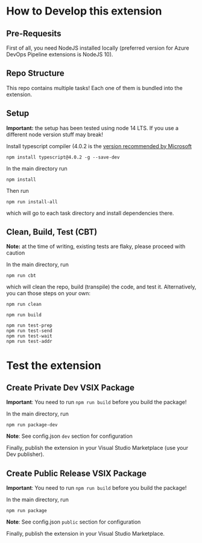 # How to Develop this extension

## Pre-Requesits
First of all, you need NodeJS installed locally (preferred version for Azure DevOps Pipeline extensions is NodeJS 10).

## Repo Structure

This repo contains multiple tasks! Each one of them is bundled into the extension.

## Setup

**Important:** the setup has been tested using node 14 LTS. If you use a different node version stuff may break!

Install typescript compiler (4.0.2 is the [version recommended by Microsoft](https://docs.microsoft.com/en-us/azure/devops/extend/develop/add-build-task?view=azure-devops#prerequisites)
```
npm install typescript@4.0.2 -g --save-dev
```

In the main directory run
```
npm install
```

Then run
```
npm run install-all
```

which will go to each task directory and install dependencies there.

## Clean, Build, Test (CBT)

**Note:** at the time of writing, existing tests are flaky, please proceed with caution

In the main directory, run
```
npm run cbt
```
which will clean the repo, build (transpile) the code, and test it. Alternatively, you can those steps on your own:

```
npm run clean

npm run build

npm run test-prep
npm run test-send
npm run test-wait
npm run test-addr
```

# Test the extension

## Create Private Dev VSIX Package

**Important**: You need to run `npm run build` before you build the package!

In the main directory, run
```
npm run package-dev
```
**Note**: See config.json `dev` section for configuration

Finally, publish the extension in your Visual Studio Marketplace (use your Dev publisher).

## Create Public Release VSIX Package

**Important**: You need to run `npm run build` before you build the package!

In the main directory, run
```
npm run package
```
**Note**: See config.json `public` section for configuration

Finally, publish the extension in your Visual Studio Marketplace.

